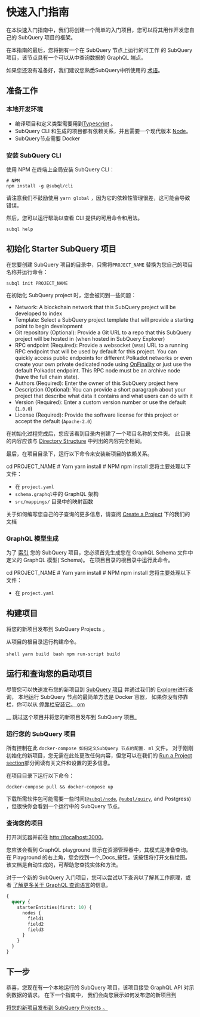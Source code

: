 # 快速入门指南

在本快速入门指南中，我们将创建一个简单的入门项目，您可以将其用作开发您自己的 SubQuery 项目的框架。

在本指南的最后，您将拥有一个在 SubQuery 节点上运行的可工作 的 SubQuery 项目，该节点具有一个可以从中查询数据的 GraphQL 端点。

如果您还没有准备好，我们建议您熟悉SubQuery中所使用的 [术语](../#terminology)。

## 准备工作

### 本地开发环境

- 编译项目和定义类型需要用到[Typescript](https://www.typescriptlang.org/) 。
- SubQuery CLI 和生成的项目都有依赖关系，并且需要一个现代版本 [Node](https://nodejs.org/en/)。
- SubQuery节点需要 Docker

### 安装 SubQuery CLI

使用 NPM 在终端上全局安装 SubQuery CLI：

```shell
# NPM
npm install -g @subql/cli
```

请注意我们不鼓励使用 `yarn global` ，因为它的依赖性管理很差，这可能会导致错误。

然后，您可以运行帮助以查看 CLI 提供的可用命令和用法。

```shell
subql help
```

## 初始化 Starter SubQuery 项目

在您要创建 SubQuery 项目的目录中，只需将`PROJECT_NAME` 替换为您自己的项目名称并运行命令：

```shell
subql init PROJECT_NAME
```

在初始化 SubQuery project 时，您会被问到一些问题：

- Network: A blockchain network that this SubQuery project will be developed to index
- Template: Select a SubQuery project template that will provide a starting point to begin development
- Git repository (Optional): Provide a Git URL to a repo that this SubQuery project will be hosted in (when hosted in SubQuery Explorer)
- RPC endpoint (Required): Provide a websocket (wss) URL to a running RPC endpoint that will be used by default for this project. You can quickly access public endpoints for different Polkadot networks or even create your own private dedicated node using [OnFinality](https://app.onfinality.io) or just use the default Polkadot endpoint. This RPC node must be an archive node (have the full chain state).
- Authors (Required): Enter the owner of this SubQuery project here
- Description (Optional): You can provide a short paragraph about your project that describe what data it contains and what users can do with it
- Version (Required): Enter a custom version number or use the default (`1.0.0`)
- License (Required): Provide the software license for this project or accept the default (`Apache-2.0`)

在初始化过程完成后，您应该看到目录内创建了一个项目名称的文件夹。 此目录的内容应该与 [Directory Structure](../create/introduction.md#directory-structure) 中列出的内容完全相同。

最后，在项目目录下，运行以下命令来安装新项目的依赖关系。

<CodeGroup> cd PROJECT_NAME # Yarn yarn install # NPM npm install 您将主要处理以下文件：

- 在 `project.yaml`
- `schema.graphql`中的 GraphQL 架构
- `src/mappings/` 目录中的映射函数

关于如何编写您自己的子查询的更多信息，请查阅 [Create a Project](../create/introduction.md) 下的我们的文档

### GraphQL 模型生成

为了 [索引](../run/run.md) 您的 SubQuery 项目，您必须首先生成您在 GraphQL Schema 文件中定义的 GraphQL 模型(`Schema)。 在项目目录的根目录中运行此命令。

<CodeGroup> cd PROJECT_NAME # Yarn yarn install # NPM npm install 您将主要处理以下文件：

- 在 `project.yaml`</p>

## 构建项目

将您的新项目发布到 SubQuery Projects 。

从项目的根目录运行构建命令。

<CodeGroup> <CodeGroupItem title="YARN" active> ```shell yarn build ``` </CodeGroupItem>
<CodeGroupItem title="NPM"> ```bash npm run-script build ``` </CodeGroupItem> </CodeGroup>

## 运行和查询您的启动项目

尽管您可以快速发布您的新项目到 [SubQuery 项目](https://project.subquery.network) 并通过我们的 [Explorer](https://explorer.subquery.network)进行查询， 本地运行 SubQuery 节点的最简单方法是 Docker 容器， 如果你没有停靠栏，你可以从 [停靠栏安装它。 om](https://docs.docker.com/get-docker/)

__ 跳过这个项目并将您的新项目发布到 SubQuery 项目_</a></p> 



### 运行您的 SubQuery 项目

所有控制在此 `docker-compose 如何定义SubQuery 节点的配置. ml` 文件。 对于刚刚初始化的新项目，您无需在此处更改任何内容，但您可以在我们的 [Run a Project section](../run/run.md)部分阅读有关文件和设置的更多信息。

在项目目录下运行以下命令：



```shell
docker-compose pull && docker-compose up
```


下载所需软件包可能需要一些时间([`@subql/node`](https://www.npmjs.com/package/@subql/node), [`@subql/quiry`](https://www.npmjs.com/package/@subql/query), and Postgress) ，但很快你会看到一个运行中的 SubQuery 节点。



### 查询您的项目

打开浏览器并前往 [http://localhost:3000](http://localhost:3000)。

您应该会看到 GraphQL playground 显示在资源管理器中，其模式是准备查询。 在 Playground 的右上角，您会找到一个_Docs_按钮，该按钮将打开文档绘图。 该文档是自动生成的，可帮助您查找实体和方法。

对于一个新的 SubQuery 入门项目，您可以尝试以下查询以了解其工作原理，或者 [了解更多关于 GraphQL 查询语言](../query/graphql.md)的信息。



```graphql
{
  query {
    starterEntities(first: 10) {
      nodes {
        field1
        field2
        field3
      }
    }
  }
}
```




## 下一步

恭喜，您现在有一个本地运行的 SubQuery 项目，该项目接受 GraphQL API 对示例数据的请求。 在下一个指南中， 我们会向您展示如何发布您的新项目到

[将您的新项目发布到 SubQuery Projects 。](../publish/publish.md)
